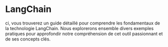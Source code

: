 # LangChain
ci, vous trouverez un guide détaillé pour comprendre les fondamentaux de la technologie LangChain. Nous explorerons ensemble divers exemples pratiques pour approfondir notre compréhension de cet outil passionnant et de ses concepts clés.
